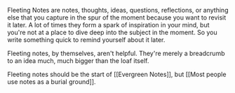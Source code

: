 Fleeting Notes are notes, thoughts, ideas, questions, reflections, or anything else that you capture in the spur of the moment because you want to revisit it later. A lot of times they form a spark of inspiration in your mind, but you're not at a place to dive deep into the subject in the moment. So you write something quick to remind yourself about it later.

Fleeting notes, by themselves, aren't helpful. They're merely a breadcrumb to an idea much, much bigger than the loaf itself.

Fleeting notes should be the start of [[Evergreen Notes]], but [[Most people use notes as a burial ground]]. 